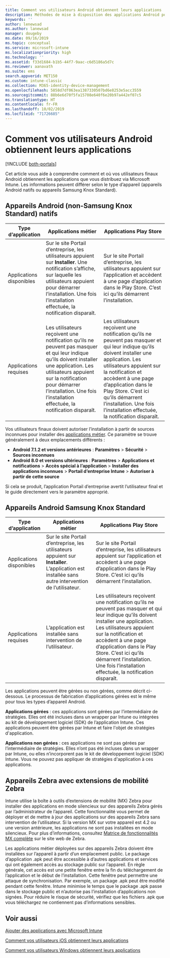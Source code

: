 ```yaml
---
title: Comment vos utilisateurs Android obtiennent leurs applications
description: Méthodes de mise à disposition des applications Android pour les utilisateurs finaux
keywords: ''
author: lenewsad
ms.author: lanewsad
manager: dougeby
ms.date: 09/16/2019
ms.topic: conceptual
ms.service: microsoft-intune
ms.localizationpriority: high
ms.technology: ''
ms.assetid: f33d1684-b1b5-44f7-9aac-c6d5186a5d7c
ms.reviewer: aanavath
ms.suite: ems
search.appverid: MET150
ms.custom: intune-classic
ms.collection: M365-identity-device-management
ms.openlocfilehash: 5858d7df063ea1387330507bd6e8253e5acc3559
ms.sourcegitcommit: 88b6e6d70f5fa15708e640f6e20b97a442ef07c5
ms.translationtype: HT
ms.contentlocale: fr-FR
ms.lasthandoff: 10/02/2019
ms.locfileid: "71726685"
---
```

# <a name="how-your-android-users-get-their-apps"></a>Comment vos utilisateurs Android obtiennent leurs applications

[!INCLUDE [both-portals](../../intune-classic/includes/note-for-both-portals.md)]

Cet article vous aide à comprendre comment et où vos utilisateurs finaux Android obtiennent les applications que vous distribuez via Microsoft Intune. Les informations peuvent différer selon le type d’appareil (appareils Android natifs ou appareils Samsung Knox Standard).

## <a name="native-non-samsung-knox-standard-android-devices"></a>Appareils Android (non-Samsung Knox Standard) natifs

| Type d’application | Applications métier | Applications Play Store  |
| ------------- |-------------| -----|
| Applications disponibles      | Sur le site Portail d’entreprise, les utilisateurs appuient sur **Installer**. Une notification s’affiche, sur laquelle les utilisateurs appuient pour démarrer l’installation. Une fois l’installation effectuée, la notification disparaît. | Sur le site Portail d’entreprise, les utilisateurs appuient sur l’application et accèdent à une page d’application dans le Play Store. C’est ici qu’ils démarrent l’installation.|
| Applications requises      | Les utilisateurs reçoivent une notification qu’ils ne peuvent pas masquer et qui leur indique qu’ils doivent installer une application. Les utilisateurs appuient sur la notification pour démarrer l’installation. Une fois l’installation effectuée, la notification disparaît.    | Les utilisateurs reçoivent une notification qu’ils ne peuvent pas masquer et qui leur indique qu’ils doivent installer une application. Les utilisateurs appuient sur la notification et accèdent à une page d’application dans le Play Store. C’est ici qu’ils démarrent l’installation. Une fois l’installation effectuée, la notification disparaît. |

Vos utilisateurs finaux doivent autoriser l’installation à partir de sources inconnues pour installer des [applications métier](../apps/lob-apps-android.md). Ce paramètre se trouve généralement à deux emplacements différents :

* **Android 7.1.2 et versions antérieures** : **Paramètres** > **Sécurité** > **Sources inconnues**
* **Android 8.0 et versions ultérieures** : **Paramètres** > **Applications et notifications** > **Accès spécial à l’application** > **Installer des applications inconnues** > **Portail d’entreprise Intune** > **Autoriser à partir de cette source**

Si cela se produit, l’application Portail d’entreprise avertit l’utilisateur final et le guide directement vers le paramètre approprié. 

## <a name="samsung-knox-standard-android-devices"></a>Appareils Android Samsung Knox Standard

| Type d’application | Applications métier | Applications Play Store  |
| ------------- |-------------| -----|
| Applications disponibles      | Sur le site Portail d’entreprise, les utilisateurs appuient sur **Installer**. L’application est installée sans autre intervention de l’utilisateur. | Sur le site Portail d’entreprise, les utilisateurs appuient sur l’application et accèdent à une page d’application dans le Play Store. C’est ici qu’ils démarrent l’installation.|
| Applications requises      | L’application est installée sans intervention de l’utilisateur.    | Les utilisateurs reçoivent une notification qu’ils ne peuvent pas masquer et qui leur indique qu’ils doivent installer une application. Les utilisateurs appuient sur la notification et accèdent à une page d’application dans le Play Store. C’est ici qu’ils démarrent l’installation. Une fois l’installation effectuée, la notification disparaît. |

Les applications peuvent être gérées ou non gérées, comme décrit ci-dessous. Le processus de fabrication d’applications gérées est le même pour tous les types d’appareil Android.

**Applications gérées** : ces applications sont gérées par l’intermédiaire de stratégies. Elles ont été incluses dans un wrapper par Intune ou intégrées au kit de développement logiciel (SDK) de l’application Intune. Ces applications peuvent être gérées par Intune et faire l'objet de stratégies d'application.

**Applications non gérées** : ces applications ne sont pas gérées par l’intermédiaire de stratégies. Elles n’ont pas été incluses dans un wrapper par Intune, ou elles n’incorporent pas le kit de développement logiciel (SDK) Intune. Vous ne pouvez pas appliquer de stratégies d'application à ces applications.

## <a name="zebra-devices-with-zebra-mobility-extensions"></a>Appareils Zebra avec extensions de mobilité Zebra

Intune utilise la boîte à outils d’extensions de mobilité (MX) Zebra pour installer des applications en mode silencieux sur des appareils Zebra gérés par l’administrateur de l’appareil. Cette fonctionnalité vous permet de déployer et de mettre à jour des applications sur des appareils Zebra sans intervention de l’utilisateur. Si la version MX sur votre appareil est 4.2 ou une version antérieure, les applications ne sont pas installées en mode silencieux. Pour plus d’informations, consultez [Matrice de fonctionnalités MX complète](http://techdocs.zebra.com/mx/compatibility/) sur le site web de Zebra.

Les applications métier déployées sur des appareils Zebra doivent être installées sur l’appareil à partir d’un emplacement public. Le package d’application .apk peut être accessible à d’autres applications et services qui ont également accès au stockage public sur l’appareil. En règle générale, cet accès est une petite fenêtre entre la fin du téléchargement de l’application et le début de l’installation. Cette fenêtre peut permettre une attaque de synchronisation. Par exemple, un package .apk peut être modifié pendant cette fenêtre. Intune minimise le temps que le package .apk passe dans le stockage public et n’autorise pas l’installation d’applications non signées. Pour réduire le risque de sécurité, vérifiez que les fichiers .apk que vous téléchargez ne contiennent pas d’informations sensibles.

## <a name="see-also"></a>Voir aussi

[Ajouter des applications avec Microsoft Intune](../apps/apps-add.md)

[Comment vos utilisateurs iOS obtiennent leurs applications](end-user-apps-ios.md)

[Comment vos utilisateurs Windows obtiennent leurs applications](end-user-apps-windows.md)
